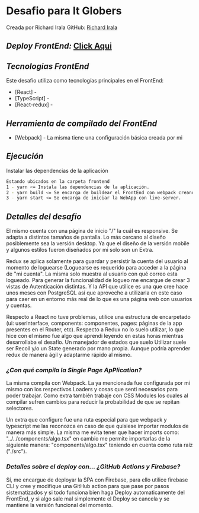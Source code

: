# Desafio para It Globers

Creada por Richard Irala
GitHub: <a href="https://github.com/RichardIrala">Richard Irala</a>

## _Deploy FrontEnd:_ <a href="https://desaf-it-globers-richardirala.web.app/">Click Aqui</a>

## _Tecnologias FrontEnd_

Este desafio utiliza como tecnologías principales en el FrontEnd:

- [React] -
- [TypeScript] -
- [React-redux] -

## _Herramienta de compilado del FrontEnd_

- [Webpack] - La misma tiene una configuración básica creada por mi

## _Ejecución_

Instalar las dependencias de la aplicación

```sh
Estando ubicados en la carpeta frontend
1 - yarn <= Instala las dependencias de la aplicación.
2 - yarn build <= Se encarga de buildear el FrontEnd con webpack creando un archivo bundle.js.
3 - yarn start <= Se encarga de iniciar la WebApp con live-server.
```

## _Detalles del desafio_

El mismo cuenta con una página de inicio "/" la cuál es responsive. Se adapta a distintos tamaños de pantalla. Lo más cercano al diseño posiblemente sea la versión desktop. Ya que el diseño de la versión mobile y algunos estilos fueron diseñados por mi solo son un Extra.

Redux se aplica solamente para guardar y persistir la cuenta del usuario al momento de loguearse (Loguearse es requerido para acceder a la página de "mi cuenta". La misma solo muestra al usuario con qué correo esta logueado. Para generar la funcionalidad de logueo me encargue de crear 3 vistas de Autenticación distintas. Y la API que utilice es una que cree hace unos meses con PostgreSQL así que aproveche a utilizarla en este caso para caer en un entorno más real de lo que es una página web con usuarios y cuentas. 

Respecto a React no tuve problemas, utilice una estructura de encarpetado (ui: userInterface, components: componentes, pages: páginas de la app presentes en el Router, etc). Respecto a Redux no lo suelo utilizar, lo que hice con el mismo fue algo que aprendi leyendo en estas horas mientras desarrollaba el desafío. Un manejador de estados que suelo Utilizar suele ser Recoil y/o un State generado por mano propia. Aunque podría aprender redux de manera ágil y adaptarme rápido al mismo.

### _¿Con qué compila la Single Page ApPlication?_

La misma compila con Webpack. La ya mencionada fue configurada por mi mismo con los respectivos Loaders y cosas que senti necesarios para poder trabajar. Como extra también trabaje con CSS Modules los cuales al compilar sufren cambios para reducir la probabilidad de que se repitan selectores.

Un extra que configure fue una ruta especial para que webpack y typescript me las reconozca en caso de que quisiese importar modulos de manera más simple. La misma me evita tener que hacer imports como: "../../components/algo.tsx" en cambio me permite importarlas de la siguiente manera: "components/algo.tsx" teniendo en cuenta como ruta raíz ("./src").

### _Detalles sobre el deploy con... ¿GitHub Actions y Firebase?_

Sí, me encargue de deployar la SPA con Firebase, para ello utilice firebase CLI y cree y modifique una GitHub action para que pase por pasos sistematizados y si todo funciona bien haga Deploy automaticamente del FrontEnd, y si algo sale mal simplemente el Deploy se cancela y se mantiene la versión funcional del momento.
